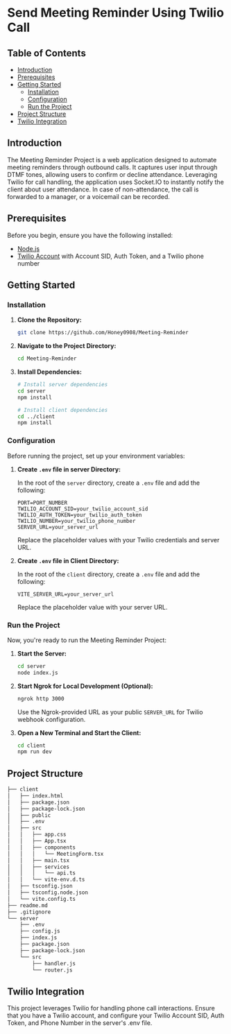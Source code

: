 # Send Meeting Reminder Using Twilio Call

## Table of Contents

- [Introduction](#introduction)
- [Prerequisites](#prerequisites)
- [Getting Started](#getting-started)
  - [Installation](#installation)
  - [Configuration](#configuration)
  - [Run the Project](#run-the-project)
- [Project Structure](#project-structure)
- [Twilio Integration](#twilio-integration)

## Introduction

The Meeting Reminder Project is a web application designed to automate meeting reminders through outbound calls. It captures user input through DTMF tones, allowing users to confirm or decline attendance. Leveraging Twilio for call handling, the application uses Socket.IO to instantly notify the client about user attendance. In case of non-attendance, the call is forwarded to a manager, or a voicemail can be recorded.

## Prerequisites

Before you begin, ensure you have the following installed:

- [Node.js](https://nodejs.org/)
- [Twilio Account](https://www.twilio.com/) with Account SID, Auth Token, and a Twilio phone number

## Getting Started

### Installation

1. **Clone the Repository:**

   ```bash
   git clone https://github.com/Honey0908/Meeting-Reminder
   ```

2. **Navigate to the Project Directory:**

   ```bash
   cd Meeting-Reminder
   ```

3. **Install Dependencies:**

   ```bash
   # Install server dependencies
   cd server
   npm install

   # Install client dependencies
   cd ../client
   npm install
   ```

### Configuration

Before running the project, set up your environment variables:

1. **Create `.env` file in server Directory:**

   In the root of the `server` directory, create a `.env` file and add the following:

   ```env
   PORT=PORT_NUMBER
   TWILIO_ACCOUNT_SID=your_twilio_account_sid
   TWILIO_AUTH_TOKEN=your_twilio_auth_token
   TWILIO_NUMBER=your_twilio_phone_number
   SERVER_URL=your_server_url
   ```

   Replace the placeholder values with your Twilio credentials and server URL.

2. **Create `.env` file in Client Directory:**

   In the root of the `client` directory, create a `.env` file and add the following:

   ```env
   VITE_SERVER_URL=your_server_url
   ```

   Replace the placeholder value with your server URL.

### Run the Project

Now, you're ready to run the Meeting Reminder Project:

1. **Start the Server:**

   ```bash
   cd server
   node index.js
   ```

2. **Start Ngrok for Local Development (Optional):**

   ```bash
   ngrok http 3000
   ```

   Use the Ngrok-provided URL as your public `SERVER_URL` for Twilio webhook configuration.

3. **Open a New Terminal and Start the Client:**
   ```bash
   cd client
   npm run dev
   ```

## Project Structure

```bash
├── client
│   ├── index.html
│   ├── package.json
│   ├── package-lock.json
│   ├── public
│   ├── .env
│   ├── src
│   │   ├── app.css
│   │   ├── App.tsx
│   │   ├── components
│   │   │   └── MeetingForm.tsx
│   │   ├── main.tsx
│   │   ├── services
│   │   │   └── api.ts
│   │   └── vite-env.d.ts
│   ├── tsconfig.json
│   ├── tsconfig.node.json
│   └── vite.config.ts
├── readme.md
├── .gitignore
└── server
    ├── .env
    ├── config.js
    ├── index.js
    ├── package.json
    ├── package-lock.json
    └── src
        ├── handler.js
        └── router.js
```

## Twilio Integration

This project leverages Twilio for handling phone call interactions. Ensure that you have a Twilio account, and configure your Twilio Account SID, Auth Token, and Phone Number in the server's .env file.
